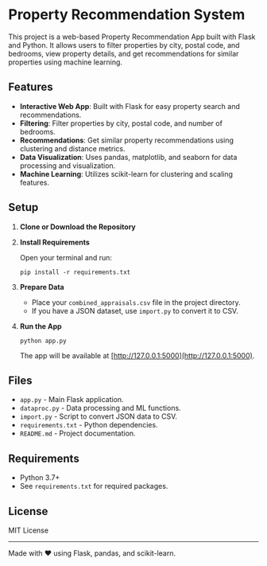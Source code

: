 # Property Recommendation System

This project is a web-based Property Recommendation App built with Flask and Python. It allows users to filter properties by city, postal code, and bedrooms, view property details, and get recommendations for similar properties using machine learning.

## Features

- **Interactive Web App**: Built with Flask for easy property search and recommendations.
- **Filtering**: Filter properties by city, postal code, and number of bedrooms.
- **Recommendations**: Get similar property recommendations using clustering and distance metrics.
- **Data Visualization**: Uses pandas, matplotlib, and seaborn for data processing and visualization.
- **Machine Learning**: Utilizes scikit-learn for clustering and scaling features.

## Setup

1. **Clone or Download the Repository**

2. **Install Requirements**

   Open your terminal and run:
   ```
   pip install -r requirements.txt
   ```

3. **Prepare Data**

   - Place your `combined_appraisals.csv` file in the project directory.
   - If you have a JSON dataset, use `import.py` to convert it to CSV.

4. **Run the App**

   ```
   python app.py
   ```

   The app will be available at [http://127.0.0.1:5000](http://127.0.0.1:5000).

## Files

- `app.py` - Main Flask application.
- `dataproc.py` - Data processing and ML functions.
- `import.py` - Script to convert JSON data to CSV.
- `requirements.txt` - Python dependencies.
- `README.md` - Project documentation.

## Requirements

- Python 3.7+
- See `requirements.txt` for required packages.

## License

MIT License

---

Made with ❤️ using Flask, pandas, and scikit-learn.
